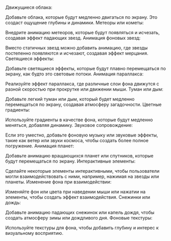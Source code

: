 Движущиеся облака:

Добавьте облака, которые будут медленно двигаться по экрану. Это создаст ощущение глубины и динамики.
Метеоры или кометы:

Внедрите анимацию метеоров, которые будут появляться и исчезать, создавая эффект падающих звезд.
Анимация фоновых звезд:

Вместо статичных звезд можно добавить анимацию, где звезды постепенно появляются и исчезают, создавая эффект мерцания.
Светящиеся эффекты:

Добавьте светящиеся эффекты, которые будут плавно перемещаться по экрану, как будто это световые потоки.
Анимация параллакса:

Реализуйте эффект параллакса, где различные слои фона движутся с разной скоростью при прокрутке или движении мыши.
Туман или дым:

Добавьте легкий туман или дым, который будет медленно перемещаться по экрану, создавая атмосферу загадочности.
Цветные градиенты:

Используйте градиенты в качестве фона, которые будут медленно меняться, добавляя динамику.
Звуковое сопровождение:

Если это уместно, добавьте фоновую музыку или звуковые эффекты, такие как ветер или звуки космоса, чтобы создать более полное погружение.
Анимация планет:

Добавьте анимацию вращающихся планет или спутников, которые будут перемещаться по экрану.
Интерактивные элементы:

Сделайте некоторые элементы интерактивными, чтобы пользователи могли взаимодействовать с ними, например, нажимая на звезды или планеты.
Изменение фона при взаимодействии:

Изменяйте фон или цвета при наведении мыши или нажатии на элементы, чтобы создать эффект взаимодействия.
Снежинки или дождь:

Добавьте анимацию падающих снежинок или капель дождя, чтобы создать атмосферу зимы или дождливого дня.
Фоновые текстуры:

Используйте текстуры для фона, чтобы добавить глубину и интерес к визуальному восприятию.